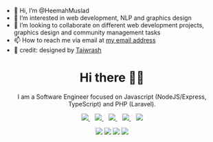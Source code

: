 + 👋 Hi, I’m @HeemahMuslad
+ 👀 I’m interested in web development, NLP and graphics design
+ 💞️ I’m looking to collaborate on different web development projects, graphics design and community management tasks
+ 📫 How to reach me via email at [my email address](rohimatmustapha7@gmail.com)
+ 👀 credit: designed by [Taiwrash](https://github.com/Taiwrash)
<!---
HeemahMuslad/HeemahMuslad is a ✨ special ✨ repository because its `README.md` (this file) appears on your GitHub profile.
You can click the Preview link to take a look at your changes.
--->


<h1 align='center'>Hi there 👋🏾</h1>

<p align='center'>I am a Software Engineer focused on Javascript (NodeJS/Express, TypeScript)  and PHP (Laravel). </p>

<p align='center'>
<a href="https://wa.me/2348063068974?text=Hello Rohimat" target="_blank">
  <img src="https://img.shields.io/badge/WHATSAPP-%2325D366.svg?&style=for-the-badge&logo=whatsapp&logoColor=white" />
</a>&nbsp;&nbsp;
<a href="https://twitter.com/heemahmuslad" target="_blank">
  <img src="https://img.shields.io/badge/twitter-%231DA1F2.svg?&style=for-the-badge&logo=twitter&logoColor=white" />
</a>&nbsp;&nbsp;
<a href="https://www.linkedin.com/in/rohimat-mustapha" target="_blank">
  <img src="https://img.shields.io/badge/linkedin-%230077B5.svg?&style=for-the-badge&logo=linkedin&logoColor=white" />
</a>&nbsp;&nbsp;
<a href="mailto:rohimatmustapha7@gmail.com" target="_blank">
  <img src="https://img.shields.io/badge/email me-%23D14836.svg?&style=for-the-badge&logo=gmail&logoColor=white" />
</a>&nbsp;&nbsp;
  <img src="https://gpvc.arturio.dev/HeemahMuslad" />
  
  <p align = "center">
  <img src = "https://github-readme-stats.vercel.app/api?username=HeemahMuslad&show_icons=true&theme=tokyonight&line_height=27">
  <img src = "https://github-readme-stats.vercel.app/api/top-langs/?username=HeemahMuslad&hide=css,java,html&theme=tokyonight">
  <img src = "https://github-readme-streak-stats.herokuapp.com/?user=HeemahMuslad">
  <img src = "https://wakatime.com/share/@HeemahMuslad/a60c15eb-d69f-4d78-9716-90bde71eb0ff.svg">
</p>
</p>
 
<!--
<p align='center'>
<a href="https://stackoverflow.com/users/10612336/iamnotstatic"><img src="https://stackoverflow.com/users/flair/10835183.png" width="208" height="58" alt="profile for Abdulfatai at Stack Overflow, Q&amp;A for professional and enthusiast programmers" title="profile for Abdulfatai at Stack Overflow, Q&amp;A for professional and enthusiast programmers"></a>&nbsp;&nbsp;
</p>
-->